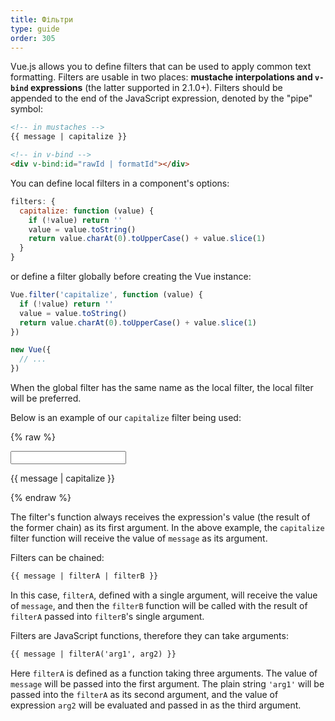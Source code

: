 ```yaml
---
title: Фільтри
type: guide
order: 305
---
```


Vue.js allows you to define filters that can be used to apply common text formatting. Filters are usable in two places: **mustache interpolations and `v-bind` expressions** (the latter supported in 2.1.0+). Filters should be appended to the end of the JavaScript expression, denoted by the "pipe" symbol:

``` html
<!-- in mustaches -->
{{ message | capitalize }}

<!-- in v-bind -->
<div v-bind:id="rawId | formatId"></div>
```

You can define local filters in a component's options:

``` js
filters: {
  capitalize: function (value) {
    if (!value) return ''
    value = value.toString()
    return value.charAt(0).toUpperCase() + value.slice(1)
  }
}
```

or define a filter globally before creating the Vue instance:

``` js
Vue.filter('capitalize', function (value) {
  if (!value) return ''
  value = value.toString()
  return value.charAt(0).toUpperCase() + value.slice(1)
})

new Vue({
  // ...
})
```

When the global filter has the same name as the local filter, the local filter will be preferred.

Below is an example of our `capitalize` filter being used:

{% raw %}
<div id="example_1" class="demo">
  <input type="text" v-model="message">
  <p>{{ message | capitalize }}</p>
</div>
<script>
  new Vue({
    el: '#example_1',
    data: function () {
      return {
        message: 'john'
      }
    },
    filters: {
      capitalize: function (value) {
        if (!value) return ''
        value = value.toString()
        return value.charAt(0).toUpperCase() + value.slice(1)
      }
    }
  })
</script>
{% endraw %}

The filter's function always receives the expression's value (the result of the former chain) as its first argument. In the above example, the `capitalize` filter function will receive the value of `message` as its argument.

Filters can be chained:

``` html
{{ message | filterA | filterB }}
```

In this case, `filterA`, defined with a single argument, will receive the value of `message`, and then the `filterB` function will be called with the result of `filterA` passed into `filterB`'s single argument.

Filters are JavaScript functions, therefore they can take arguments:

``` html
{{ message | filterA('arg1', arg2) }}
```

Here `filterA` is defined as a function taking three arguments. The value of `message` will be passed into the first argument. The plain string `'arg1'` will be passed into the `filterA` as its second argument, and the value of expression `arg2` will be evaluated and passed in as the third argument.
